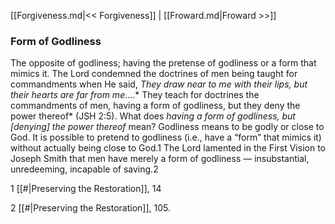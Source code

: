 [[Forgiveness.md|<< Forgiveness]]  |  [[Froward.md|Froward >>]]

### Form of Godliness
The opposite of godliness; having the pretense of godliness or a form that mimics it. The Lord condemned the doctrines of men being taught for commandments when He said, *They draw near to me with their lips, but their hearts are far from me*….* They teach for doctrines the commandments of men, having a form of godliness, but they deny the power thereof* (JSH 2:5). What does *having a form of godliness, but [denying] the power thereof* mean? Godliness means to be godly or close to God. It is possible to pretend to godliness (i.e., have a “form” that mimics it) without actually being close to God.1 The Lord lamented in the First Vision to Joseph Smith that men have merely a form of godliness — insubstantial, unredeeming, incapable of saving.2



1
[[#|Preserving the Restoration]], 14


2
[[#|Preserving the Restoration]], 105.